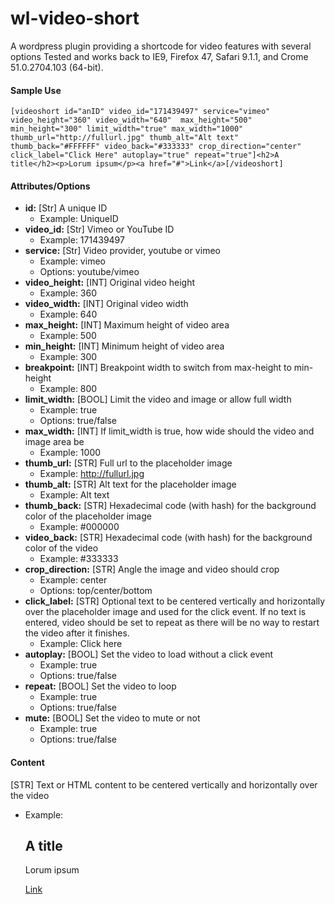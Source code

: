 # wl-video-short
A wordpress plugin providing a shortcode for video features with several options
Tested and works back to IE9, Firefox 47, Safari 9.1.1, and Crome 51.0.2704.103 (64-bit).

#### Sample Use
```
[videoshort id="anID" video_id="171439497" service="vimeo" video_height="360" video_width="640"  max_height="500" min_height="300" limit_width="true" max_width="1000"  thumb_url="http://fullurl.jpg" thumb_alt="Alt text" thumb_back="#FFFFFF" video_back="#333333" crop_direction="center" click_label="Click Here" autoplay="true" repeat="true"]<h2>A title</h2><p>Lorum ipsum</p><a href="#">Link</a>[/videoshort]
```

#### Attributes/Options
- **id:** [Str] A unique ID
  - Example: UniqueID
- **video_id:** [Str] Vimeo or YouTube ID
  - Example: 171439497
- **service:** [Str] Video provider, youtube or vimeo
  - Example: vimeo
  - Options: youtube/vimeo
- **video_height:** [INT] Original video height
  - Example: 360
- **video_width:** [INT] Original video width
  - Example: 640
- **max_height:** [INT] Maximum height of video area
  - Example: 500
- **min_height:** [INT] Minimum height of video area
  - Example: 300
- **breakpoint:** [INT] Breakpoint width to switch from max-height to min-height
  - Example: 800
- **limit_width:** [BOOL] Limit the video and image or allow full width
  - Example: true
  - Options: true/false
- **max_width:** [INT] If limit_width is true, how wide should the video and image area be
  - Example: 1000
- **thumb_url:** [STR] Full url to the placeholder image
  - Example: http://fullurl.jpg
- **thumb_alt:** [STR] Alt text for the placeholder image
  - Example: Alt text
- **thumb_back:** [STR] Hexadecimal code (with hash) for the background color of the placeholder image
  - Example: #000000
- **video_back:** [STR] Hexadecimal code (with hash) for the background color of the video
  - Example: #333333
- **crop_direction:** [STR] Angle the image and video should crop
  - Example: center
  - Options: top/center/bottom  
- **click_label:** [STR] Optional text to be centered vertically and horizontally over the placeholder image and used for the click event. If no text is entered, video should be set to repeat as there will be no way to restart the video after it finishes.
  - Example: Click here
- **autoplay:** [BOOL] Set the video to load without a click event
  - Example: true
  - Options: true/false
- **repeat:** [BOOL] Set the video to loop
  - Example: true
  - Options: true/false
- **mute:** [BOOL] Set the video to mute or not
  - Example: true
  - Options: true/false
  
#### Content
[STR] Text or HTML content to be centered vertically and horizontally over the video
  - Example: <h2>A title</h2><p>Lorum ipsum</p><a href="#">Link</a>